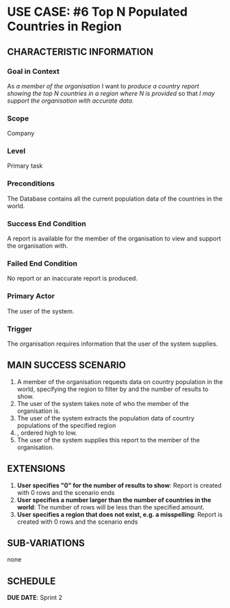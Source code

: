 # USE CASE: #6 Top N Populated Countries in Region

## CHARACTERISTIC INFORMATION

### Goal in Context

As *a member of the organisation* I want to *produce a country report showing the top N countries in a region where N
is provided* so that *I may support the organisation with accurate data.*


### Scope

Company

### Level

Primary task

### Preconditions

The Database contains all the current population data of the countries in the world.

### Success End Condition

A report is available for the member of the organisation to view and support the organisation with.

### Failed End Condition

No report or an inaccurate report is produced.

### Primary Actor

The user of the system.

### Trigger

The organisation requires information that the user of the system supplies.

## MAIN SUCCESS SCENARIO

1. A member of the organisation requests data on country population in the world, specifying the region to filter by 
   and the number of results to show.
2. The user of the system takes note of who the member of the organisation is.
3. The user of the system extracts the population data of country populations of the specified region
4. , ordered high to 
   low.
5. The user of the system supplies this report to the member of the organisation.

## EXTENSIONS

1. **User specifies "0" for the number of results to show**: Report is created with 0 rows and the scenario ends
2. **User specifies a number larger than the number of countries in the world**: The number of rows will be less
   than the specified amount.
3. **User specifies a region that does not exist, e.g.  a misspelling**: Report is created with 0 rows and the scenario ends

## SUB-VARIATIONS

none

## SCHEDULE

**DUE DATE**: Sprint 2